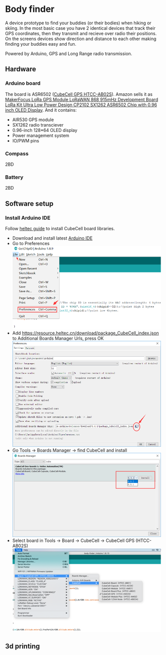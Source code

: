 # Body finder

A device prototype to find your buddies (or their bodies) when hiking or skiing.
In the most basic case you have 2 identical devices that track their GPS coordinates, then they transmit and recieve  over radio their positions.
On the screens devices show direction and distance to each other making finding your buddies easy and fun.

Powered by Arduino, GPS and Long Range radio transmission.

## Hardware

### Arduino board

The board is ASR6502 ([CubeCell GPS HTCC-AB02S](https://heltec-automation-docs.readthedocs.io/en/latest/cubecell/dev-board/htcc-ab02s/hardware_update_log.html#v1)).
Amazon sells it as [MakerFocus LoRa GPS Module LoRaWAN 868 915mHz Development Board LoRa Kit Ultra Low Power Design CP2102 SX1262 ASR6502 Chip with 0.96 inch OLED Display](https://www.amazon.com/gp/product/B089YFZQQK/ref=ppx_yo_dt_b_asin_title_o05_s00?ie=UTF8&psc=1).
And it contains:
- AIR530 GPS module
- SX1262 radio transciever
- 0.96-inch 128*64 OLED display
- Power management  system
- IO/PWM pins

### Compass

2BD

### Battery

2BD

## Software setup

### Install Arduino IDE

Follow [heltec guide](https://heltec-automation-docs.readthedocs.io/en/latest/cubecell/quick_start.html#install-cubecell-relevant-framework) to install CubeCell board libraries.

- Download and install latest [Arduino IDE](https://www.arduino.cc/en/software)
- Go to Preferences
![Preferences](resources/pref.png?raw=true)
- Add https://resource.heltec.cn/download/package_CubeCell_index.json to Additional Boards Manager Urls, press OK
![Preferences Boards](resources/boards.png?raw=true)
- Go Tools -> Boards Manager -> find CubeCell and install
![Install CubeCell library](resources/install.png?raw=true)
- Select board in Tools -> Board -> CubeCell -> CubeCell GPS (HTCC-AB02S)
![Select CubeCell GPS board](resources/htcc-ab02s.png?raw=true)

## 3d printing

